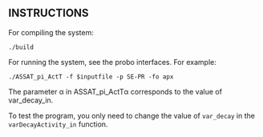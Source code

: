 ## INSTRUCTIONS 

For compiling the system:

`./build`

For running the system, see the probo interfaces. For example:

`./ASSAT_pi_ActT -f $inputfile -p SE-PR -fo apx`

The parameter α in ASSAT_pi_ActTα corresponds to the value of var_decay_in.

To test the program, you only need to change the value of `var_decay` in the `varDecayActivity_in` function.

